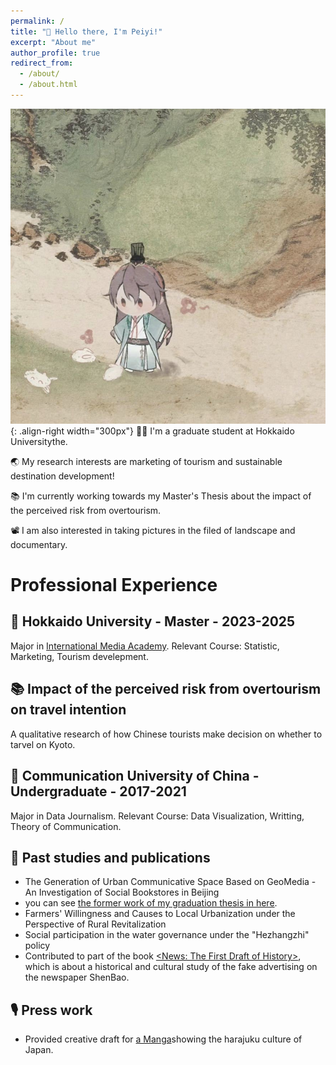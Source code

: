 ```yaml
---
permalink: /
title: "🍵 Hello there, I'm Peiyi!"
excerpt: "About me"
author_profile: true
redirect_from: 
  - /about/
  - /about.html
---
```




![Illustration of perfect yuanji](/images/yuanji.jpg){: .align-right width="300px"}
👩‍💻 I'm a graduate student at Hokkaido Universitythe.

🌏 My research interests are marketing of tourism and sustainable destination development!

📚 I'm currently working towards my Master's Thesis about the impact of the perceived risk from overtourism.

📽️ I am also interested in taking pictures in the filed of landscape and documentary.

# Professional Experience

## 🌲 Hokkaido University - Master - 2023-2025
Major in [International Media Academy](https://www.imc.hokudai.ac.jp/). 
Relevant Course: Statistic, Marketing, Tourism develepment.

## 📚 Impact of the perceived risk from overtourism on travel intention
A qualitative research of how Chinese tourists make decision on whether to tarvel on Kyoto.

## 🌱 Communication University of China - Undergraduate - 2017-2021
Major in Data Journalism. 
Relevant Course: Data Visualization, Writting, Theory of Communication.

## 📜 Past studies and publications
-  The Generation of Urban Communicative Space Based on GeoMedia - An Investigation of Social Bookstores in Beijing
-  you can see [the former work of my graduation thesis in here](https://peiyiguan03.github.io/bookstore/).
-  Farmers' Willingness and Causes to Local Urbanization under the Perspective of Rural Revitalization
-  Social participation in the water governance under the "Hezhangzhi" policy
-  Contributed to part of the book [<News: The First Draft of History>](https://www.dushu.com/book/13814338/), which is about a historical and cultural study of the fake advertising on the newspaper ShenBao.

## 🎙 Press work
- Provided creative draft for [a Manga](https://mangadejapan.com/articles/detail/1309)showing the harajuku culture of Japan.







